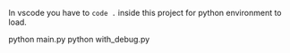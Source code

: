 In vscode you have to `code .` inside this project for python environment to load.

python main.py
python with_debug.py

